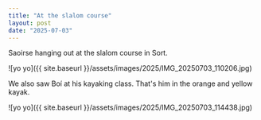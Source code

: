 ```yaml
---
title: "At the slalom course"
layout: post
date: "2025-07-03"
---
```


Saoirse hanging out at the slalom course in Sort.

![yo yo]({{ site.baseurl }}/assets/images/2025/IMG_20250703_110206.jpg)

We also saw Boí at his kayaking class. That's him in the orange and yellow kayak.

![yo yo]({{ site.baseurl }}/assets/images/2025/IMG_20250703_114438.jpg)
